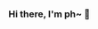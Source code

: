 ### Hi there, I'm ph~ 👋

<!--
**unciplex/unciplex** is a ✨ _special_ ✨ repository because its `README.md` (this file) appears on your GitHub profile.
- ![](https://api.lyiqk.cn/purelady)
- ![](https://github-readme-stats.vercel.app/api?username=unciplex)
- [![我的 GitHub 数据](https://github-readme-stats.vercel.app/api?username=unciplex)]()
-->
